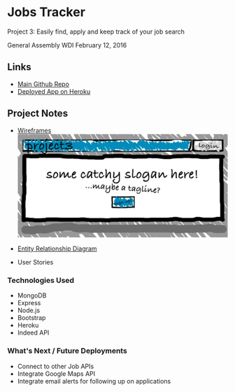 # Jobs Tracker
Project 3: Easily find, apply and keep track of your job search

General Assembly WDI February 12, 2016

## Links
* [Main Github Repo](https://github.com/nwepperson/Jobs-Tracker)
* [Deployed App on Heroku](https://ancient-springs-85300.herokuapp.com/)

## Project Notes
* [Wireframes](https://drive.google.com/file/d/0B7VisA2q3bJlOV9qSE9qTVlxM0U/view?usp=sharing)
![Home page](/public/images/jobs_deliverables.jpg)

* [Entity Relationship Diagram](https://drive.google.com/file/d/0B7VisA2q3bJlTldtU1BnS3lVZUE/view?usp=sharing)
* User Stories

### Technologies Used
* MongoDB
* Express
* Node.js
* Bootstrap
* Heroku
* Indeed API

### What's Next / Future Deployments
* Connect to other Job APIs
* Integrate Google Maps API
* Integrate email alerts for following up on applications
